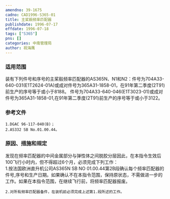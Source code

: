 ```yaml
---
amendno: 39-1675  
cadno: CAD1996-S365-01  
title: 主桨毂频率匹配器  
publishdate: 1996-07-17  
effdate: 1996-07-18  
tags: ["S365"]  
pns: []  
categories: 中南管理局  
author: 祝海鹰  
---
```

  
### 适用范围  
装有下列件号和序号的主桨毂频率匹配器的AS365N、N1和N2：件号为704A33-640-031(E1T2624-01A)或成对件号为365A31-1858-01，在91年第二季度(2T91)前生产的序号等于或小于8188。
件号为704A33-640-046(E1T3023-01)或成对件号为365A31-1858-01,在91年第二季度(2T91)前生产的序号等于或小于3122。  
  
<!--more-->  
### 参考文件  
    1.DGAC 96-117-040(B)；  
    2.AS332 SB No.01.00.44。  
  
### 原因、措施和规定  
发现在频率匹配器的中间金属部分与弹性体之间脱胶分层因此，在本指令生效后100飞行小时内，但不得超过6个月，必须完成下列工作：  
    1.按法国欧洲直升机公司AS365N SB NO 01.00.44第2B段确认每个频率匹配器的件号,序号和生产日期。如果确认不在本指令范围，保持原状态，不需做进一步的工作。如果在本指令范围，在继续飞行前，将频率匹配器报废。  
  
    2.对所有频率匹配器备件，在装机前必须完成上述第1.段所述的工作。  
